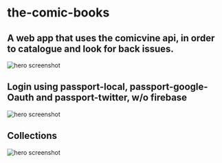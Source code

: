 # the-comic-books

## A web app that uses the comicvine api, in order to catalogue and look for back issues.

![hero screenshot](https://i.ibb.co/N6vQhFF/Screenshot-2021-06-21-at-09-12-54.png)

## Login using passport-local, passport-google-Oauth and passport-twitter, w/o firebase

![hero screenshot](https://i.ibb.co/TvYX5kP/Screenshot-2021-06-21-at-09-13-13.png)

## Collections

![hero screenshot](https://i.ibb.co/QJVXy33/Screenshot-2021-06-21-at-09-13-36.png)

